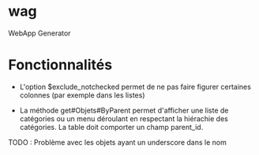 # wag
WebApp Generator


# Fonctionnalités

- L'option $exclude_notchecked permet de ne pas faire figurer certaines colonnes (par exemple dans les listes)

- La méthode get#Objets#ByParent permet d'afficher une liste de catégories ou un menu déroulant en respectant la hiérachie
des catégories. La table doit comporter un champ parent_id.

TODO : Problème avec les objets ayant un underscore dans le nom
